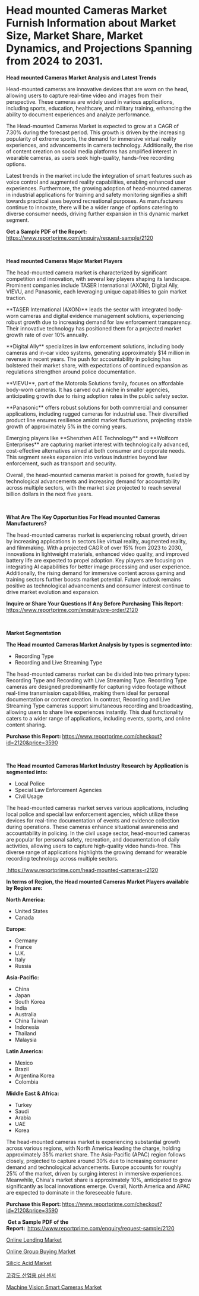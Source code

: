 <p><h1>Head mounted Cameras Market Furnish Information about Market Size, Market Share, Market Dynamics, and Projections Spanning from 2024 to 2031.</h1></p><p><strong>Head mounted Cameras Market Analysis and Latest Trends</strong></p>
<p><p>Head-mounted cameras are innovative devices that are worn on the head, allowing users to capture real-time video and images from their perspective. These cameras are widely used in various applications, including sports, education, healthcare, and military training, enhancing the ability to document experiences and analyze performance.</p><p>The Head-mounted Cameras Market is expected to grow at a CAGR of 7.30% during the forecast period. This growth is driven by the increasing popularity of extreme sports, the demand for immersive virtual reality experiences, and advancements in camera technology. Additionally, the rise of content creation on social media platforms has amplified interest in wearable cameras, as users seek high-quality, hands-free recording options.</p><p>Latest trends in the market include the integration of smart features such as voice control and augmented reality capabilities, enabling enhanced user experiences. Furthermore, the growing adoption of head-mounted cameras in industrial applications for training and safety monitoring signifies a shift towards practical uses beyond recreational purposes. As manufacturers continue to innovate, there will be a wider range of options catering to diverse consumer needs, driving further expansion in this dynamic market segment.</p></p>
<p><strong>Get a Sample PDF of the Report:&nbsp;</strong> <a href="https://www.reportprime.com/enquiry/request-sample/2120">https://www.reportprime.com/enquiry/request-sample/2120</a></p>
<p>&nbsp;</p>
<p><strong>Head mounted Cameras Major Market Players</strong></p>
<p><p>The head-mounted camera market is characterized by significant competition and innovation, with several key players shaping its landscape. Prominent companies include TASER International (AXON), Digital Ally, VIEVU, and Panasonic, each leveraging unique capabilities to gain market traction.</p><p>**TASER International (AXON)** leads the sector with integrated body-worn cameras and digital evidence management solutions, experiencing robust growth due to increasing demand for law enforcement transparency. Their innovative technology has positioned them for a projected market growth rate of over 10% annually. </p><p>**Digital Ally** specializes in law enforcement solutions, including body cameras and in-car video systems, generating approximately $14 million in revenue in recent years. The push for accountability in policing has bolstered their market share, with expectations of continued expansion as regulations strengthen around police documentation.</p><p>**VIEVU**, part of the Motorola Solutions family, focuses on affordable body-worn cameras. It has carved out a niche in smaller agencies, anticipating growth due to rising adoption rates in the public safety sector.</p><p>**Panasonic** offers robust solutions for both commercial and consumer applications, including rugged cameras for industrial use. Their diversified product line ensures resilience amidst market fluctuations, projecting stable growth of approximately 5% in the coming years.</p><p>Emerging players like **Shenzhen AEE Technology** and **Wolfcom Enterprises** are capturing market interest with technologically advanced, cost-effective alternatives aimed at both consumer and corporate needs. This segment seeks expansion into various industries beyond law enforcement, such as transport and security.</p><p>Overall, the head-mounted cameras market is poised for growth, fueled by technological advancements and increasing demand for accountability across multiple sectors, with the market size projected to reach several billion dollars in the next five years.</p></p>
<p>&nbsp;</p>
<p><strong>What Are The Key Opportunities For Head mounted Cameras Manufacturers?</strong></p>
<p><p>The head-mounted cameras market is experiencing robust growth, driven by increasing applications in sectors like virtual reality, augmented reality, and filmmaking. With a projected CAGR of over 15% from 2023 to 2030, innovations in lightweight materials, enhanced video quality, and improved battery life are expected to propel adoption. Key players are focusing on integrating AI capabilities for better image processing and user experience. Additionally, the rising demand for immersive content across gaming and training sectors further boosts market potential. Future outlook remains positive as technological advancements and consumer interest continue to drive market evolution and expansion.</p></p>
<p><strong>Inquire or Share Your Questions If Any Before Purchasing This Report:</strong> <a href="https://www.reportprime.com/enquiry/pre-order/2120">https://www.reportprime.com/enquiry/pre-order/2120</a></p>
<p>&nbsp;</p>
<p><strong>Market Segmentation</strong></p>
<p><strong>The Head mounted Cameras Market Analysis by types is segmented into:</strong></p>
<p><ul><li>Recording Type</li><li>Recording and Live Streaming Type</li></ul></p>
<p><p>The head-mounted cameras market can be divided into two primary types: Recording Type and Recording with Live Streaming Type. Recording Type cameras are designed predominantly for capturing video footage without real-time transmission capabilities, making them ideal for personal documentation or content creation. In contrast, Recording and Live Streaming Type cameras support simultaneous recording and broadcasting, allowing users to share live experiences instantly. This dual functionality caters to a wider range of applications, including events, sports, and online content sharing.</p></p>
<p><strong>Purchase this Report:&nbsp;</strong><a href="https://www.reportprime.com/checkout?id=2120&price=3590">https://www.reportprime.com/checkout?id=2120&price=3590</a></p>
<p>&nbsp;</p>
<p><strong>The Head mounted Cameras Market Industry Research by Application is segmented into:</strong></p>
<p><ul><li>Local Police</li><li>Special Law Enforcement Agencies</li><li>Civil Usage</li></ul></p>
<p><p>The head-mounted cameras market serves various applications, including local police and special law enforcement agencies, which utilize these devices for real-time documentation of events and evidence collection during operations. These cameras enhance situational awareness and accountability in policing. In the civil usage sector, head-mounted cameras are popular for personal safety, recreation, and documentation of daily activities, allowing users to capture high-quality video hands-free. This diverse range of applications highlights the growing demand for wearable recording technology across multiple sectors.</p></p>
<p><a href="https://www.reportprime.com/head-mounted-cameras-r2120">&nbsp;https://www.reportprime.com/head-mounted-cameras-r2120</a></p>
<p><strong>In terms of Region, the Head mounted Cameras Market Players available by Region are:</strong></p>
<p>
    <p> <strong> North America: </strong>
        <ul>
            <li>United States</li>
            <li>Canada</li>
        </ul>
        </p> 
    <p> <strong> Europe: </strong>
        <ul>
            <li>Germany</li>
            <li>France</li>
            <li>U.K.</li>
            <li>Italy</li>
            <li>Russia</li>
        </ul>
        </p> 
    <p> <strong> Asia-Pacific: </strong>
        <ul>
            <li>China</li>
            <li>Japan</li>
            <li>South Korea</li>
            <li>India</li>
            <li>Australia</li>
            <li>China Taiwan</li>
            <li>Indonesia</li>
            <li>Thailand</li>
            <li>Malaysia</li>
        </ul>
        </p> 
    <p> <strong> Latin America: </strong>
        <ul>
            <li>Mexico</li>
            <li>Brazil</li>
            <li>Argentina Korea</li>
            <li>Colombia</li>
        </ul>
        </p> 
    <p> <strong> Middle East & Africa: </strong>
        <ul>
            <li>Turkey</li>
            <li>Saudi</li>
            <li>Arabia</li>
            <li>UAE</li>
            <li>Korea</li>
        </ul>
    </p>
    </p>
<p><p>The head-mounted cameras market is experiencing substantial growth across various regions, with North America leading the charge, holding approximately 35% market share. The Asia-Pacific (APAC) region follows closely, projected to capture around 30% due to increasing consumer demand and technological advancements. Europe accounts for roughly 25% of the market, driven by surging interest in immersive experiences. Meanwhile, China's market share is approximately 10%, anticipated to grow significantly as local innovations emerge. Overall, North America and APAC are expected to dominate in the foreseeable future.</p></p>
<p><strong>Purchase this Report: </strong><a href="https://www.reportprime.com/checkout?id=2120&price=3590">https://www.reportprime.com/checkout?id=2120&price=3590</a></p>
<p>&nbsp;<strong>Get a Sample PDF of the Report:&nbsp;&nbsp;</strong><a href="https://www.reportprime.com/enquiry/request-sample/2120">https://www.reportprime.com/enquiry/request-sample/2120</a></p>
<p><strong></strong></p>
<p><p><a href="https://www.linkedin.com/pulse/future-innovation-global-online-lending-market-growth-opportunities-zj4lf?trackingId=0ADlmNtxSmOU8RuEkAEJ7A%3D%3D">Online Lending Market</a></p><p><a href="https://www.linkedin.com/pulse/insights-online-group-buying-market-share-competitive-landscape-zt6vf?trackingId=%2FHIbHe0dS%2BG4AUO5VFz01Q%3D%3D">Online Group Buying Market</a></p><p><a href="https://issuu.com/reportprime-2/docs/silicic-acid-market-size-2030.pptx_e291d59b21b66f">Silicic Acid Market</a></p><p><a href="https://medium.com/@sheldondtickinson9867/heavy-duty-industrial-ph-sensors-market-%EC%9D%98-%EA%B8%80%EB%A1%9C%EB%B2%8C-%EC%8B%9C%EC%9E%A5-%EA%B0%9C%EC%9A%94%EB%8A%94-%EC%A0%84-%EC%84%B8%EA%B3%84-%EB%B0%8F-%EC%A3%BC%EC%9A%94-%EC%8B%9C%EC%9E%A5%EC%9D%98-%EC%82%B0%EC%97%85%EC%97%90-%EC%98%81%ED%96%A5%EC%9D%84-%EB%AF%B8%EC%B9%98%EB%8A%94-%EC%A3%BC%EC%9A%94-%ED%8A%B8%EB%A0%8C%EB%93%9C%EC%97%90-%EB%8C%80%ED%95%9C-%EB%8F%85%ED%8A%B9%ED%95%9C-%EA%B4%80%EC%A0%90%EC%9D%84-23b1199ad161">고강도 산업용 pH 센서</a></p><p><a href="https://github.com/WillieWoodard/Market-Research-Report-List-6/blob/main/machine-vision-smart-cameras-market.md">Machine Vision Smart Cameras Market</a></p></p>